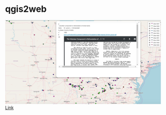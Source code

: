 # qgis2web

![](images/readme.png)
[Link](http://letsplaywaves.org.s3-website-us-east-1.amazonaws.com/qgis2web_2018_04_24-17_15_53_000682/index.html#2/28.2/42.0)
